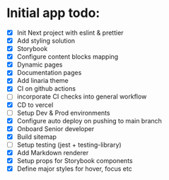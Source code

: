 # Initial app todo:

- [x] Init Next project with eslint & prettier
- [x] Add styling solution
- [x] Storybook
- [x] Configure content blocks mapping
- [x] Dynamic pages
- [x] Documentation pages
- [x] Add linaria theme
- [x] CI on github actions
- [ ] incorporate CI checks into general workflow
- [x] CD to vercel
- [ ] Setup Dev & Prod environments
- [x] Configure auto deploy on pushing to main branch
- [x] Onboard Senior developer
- [x] Build sitemap
- [ ] Setup testing (jest + testing-library)
- [x] Add Markdown renderer
- [x] Setup props for Storybook components
- [x] Define major styles for hover, focus etc
